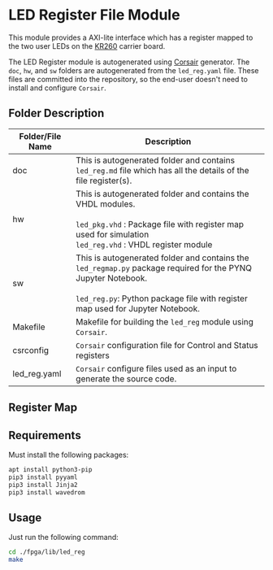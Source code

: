 # LED Register File Module

This module provides a AXI-lite interface which has a register mapped to the two user LEDs on the [KR260](https://www.xilinx.com/products/som/kria/kr260-robotics-starter-kit.html) carrier board.

The LED Register module is autogenerated using [Corsair](https://github.com/odelayIO/corsair-reg-map) generator.  The `doc`, `hw`, and `sw` folders are autogenerated from the `led_reg.yaml` file.  These files are committed into the repository, so the end-user doesn't need to install and configure `Corsair`.



## Folder Description

| Folder/File Name | Description                                                  |
| ---------------- | ------------------------------------------------------------ |
| doc              | This is autogenerated folder and contains `led_reg.md` file which has all the details of the file register(s). |
| hw               | This is autogenerated folder and contains the VHDL modules.<br /><br />`led_pkg.vhd` : Package file with register map used for simulation<br />`led_reg.vhd` : VHDL register module |
| sw               | This is autogenerated folder and contains the `led_regmap.py` package required for the PYNQ Jupyter Notebook.   <br /><br />`led_reg.py`: Python package file with register map used for Jupyter Notebook. |
| Makefile         | Makefile for building the `led_reg` module using `Corsair`.  |
| csrconfig        | `Corsair` configuration file for Control and Status registers |
| led_reg.yaml     | `Corsair` configure files used as an input to generate the source code. |



## Register Map

[./doc/reg_map.md]: ./doc/reg_map.md



## Requirements

Must install the following packages:

```bash
apt install python3-pip
pip3 install pyyaml
pip3 install Jinja2
pip3 install wavedrom 
```



## Usage

Just run the following command:

```bash
cd ./fpga/lib/led_reg
make
```



